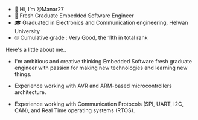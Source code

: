 - 👋 Hi, I’m @Manar27
- 👀 Fresh Graduate Embedded Software Engineer
- 🎓 Graduated in Electronics and Communication engineering, Helwan University
- 🤓 Cumulative grade : Very Good, the 11th in total rank

Here's a little about me.. 
- I'm ambitious and creative thinking Embedded Software fresh graduate engineer with passion for making new technologies and learning new things. 

- Experience working with AVR and ARM-based microcontrollers architecture.

- Experience working with Communication Protocols (SPI, UART, I2C, CAN), and Real Time operating systems (RTOS). 

<!---
Manar27/Manar27 is a ✨ special ✨ repository because its `README.md` (this file) appears on your GitHub profile.
You can click the Preview link to take a look at your changes.
--->
